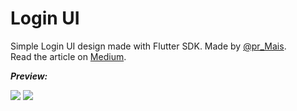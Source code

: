 # Login UI

Simple Login UI design made with Flutter SDK. 
Made by [@pr_Mais](https://twitter.com/pr_Mais).
<br>
Read the article on [Medium](https://medium.com/@pr_mais/simple-clean-login-ui-using-flutter-43314d0dbdee).
<br>

**_Preview:_** 

![](https://cdn-images-1.medium.com/max/1200/1*SGCH-xPXb_8rfL4_eGBOCQ.gif) ![](https://cdn-images-1.medium.com/max/1200/1*dMlmvO2ENIRt0Nic8jHB6A.gif)

